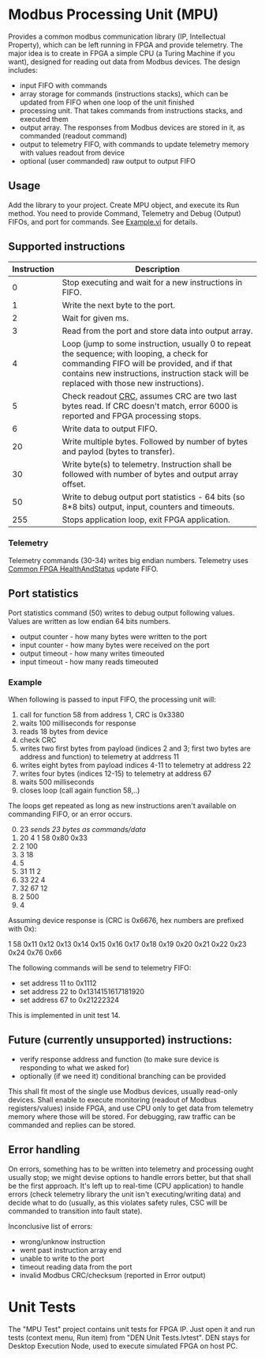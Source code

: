 # Modbus Processing Unit (MPU)

Provides a common modbus communication library (IP, Intellectual Property),
which can be left running in FPGA and provide telemetry. The major idea is to
create in FPGA a simple CPU (a Turing Machine if you want), designed for
reading out data from Modbus devices. The design includes:

* input FIFO with commands
* array storage for commands (instructions stacks), which can be updated from
  FIFO when one loop of the unit finished
* processing unit. That takes commands from instructions stacks, and executed
  them
* output array. The responses from Modbus devices are stored in it, as
  commanded (readout command)
* output to telemetry FIFO, with commands to update telemetry memory with
  values readout from device
* optional (user commanded) raw output to output FIFO

## Usage

Add the library to your project. Create MPU object, and execute its Run method.
You need to provide Command, Telemetry and Debug (Output) FIFOs, and port for
commands. See [Example.vi](Example.vi) for details.

## Supported instructions

| Instruction | Description                                             |
| ----------- | ------------------------------------------------------- |
| 0           | Stop executing and wait for a new instructions in FIFO. |
| 1           | Write the next byte to the port.                        |
| 2           | Wait for given ms.                                      |
| 3           | Read from the port and store data into output array.    |
| 4           | Loop (jump to some instruction, usually 0 to repeat the sequence; with looping, a check for commanding FIFO will be provided, and if that contains new instructions, instruction stack will be replaced with those new instructions). |
| 5           | Check readout [CRC](https://en.wikipedia.org/wiki/Cyclic_redundancy_check), assumes CRC are two last bytes read. If CRC doesn't match, error 6000 is reported and FPGA processing stops. |
| 6           | Write data to output FIFO.                              |
| 20          | Write multiple bytes. Followed by number of bytes and paylod (bytes to transfer). |
| 30          | Write byte(s) to telemetry. Instruction shall be followed with number of bytes and output array offset. |
| 50          | Write to debug output port statistics - 64 bits (so 8*8 bits) output, input, counters and timeouts. |
| 255         | Stops application loop, exit FPGA application. |

### Telemetry

Telemetry commands (30-34) writes big endian numbers. Telemetry uses [Common
FPGA HealthAndStatus](https://github.com/lsst-ts/Common_FPGA_HealthAndStatus)
update FIFO.

## Port statistics

Port statistics command (50) writes to debug output following values. Values
are written as low endian 64 bits numbers.

* output counter - how many bytes were written to the port
* input counter - how many bytes were received on the port
* output timeout - how many writes timeouted
* input timeout - how many reads timeouted

### Example

When following is passed to input FIFO, the processing unit will:

1. call for function 58 from address 1, CRC is 0x3380
2. waits 100 milliseconds for response
3. reads 18 bytes from device
4. check CRC
5. writes two first bytes from payload (indices 2 and 3; first two bytes are
   address and function) to telemetry at addrress 11
6. writes eight bytes from payload indices 4-11 to telemetry at address 22
7. writes four bytes (indices 12-15) to telemetry at address 67
8. waits 500 milliseconds
9. closes loop (call again function 58,..)

The loops get repeated as long as new instructions aren't available on
commanding FIFO, or an error occurs.

0. 23  *sends 23 bytes as commands/data*
1. 20 4 1 58 0x80 0x33
2. 2 100
3. 3 18
4. 5
5. 31 11 2
6. 33 22 4
7. 32 67 12
8. 2 500
9. 4

Assuming device response is (CRC is 0x6676, hex numbers are prefixed with 0x):

1 58 0x11 0x12 0x13 0x14 0x15 0x16 0x17 0x18 0x19 0x20 0x21 0x22 0x23 0x24 0x76 0x66

The following commands will be send to telemetry FIFO:

* set address 11 to 0x1112
* set address 22 to 0x1314151617181920
* set address 67 to 0x21222324

This is implemented in unit test 14.

## Future (currently unsupported) instructions:

* verify response address and function (to make sure device is responding to what we asked for)
* optionally (if we need it) conditional branching can be provided

This shall fit most of the single use Modbus devices, usually read-only
devices. Shall enable to execute monitoring (readout of Modbus
registers/values) inside FPGA, and use CPU only to get data from telemetry
memory where those will be stored. For debugging, raw traffic can be commanded
and replies can be stored.

## Error handling

On errors, something has to be written into telemetry and processing ought
usually stop; we might devise options to handle errors better, but that shall
be the first approach. It's left up to real-time (CPU application) to handle
errors (check telemetry library the unit isn't executing/writing data) and
decide what to do (usually, as this violates safety rules, CSC will be
commanded to transition into fault state).

Inconclusive list of errors:

* wrong/unknow instruction
* went past instruction array end
* unable to write to the port
* timeout reading data from the port
* invalid Modbus CRC/checksum (reported in Error output)

# Unit Tests

The "MPU Test" project contains unit tests for FPGA IP. Just open it and run
tests (context menu, Run item) from "DEN Unit Tests.lvtest". DEN stays for
Desktop Execution Node, used to execute simulated FPGA on host PC.
